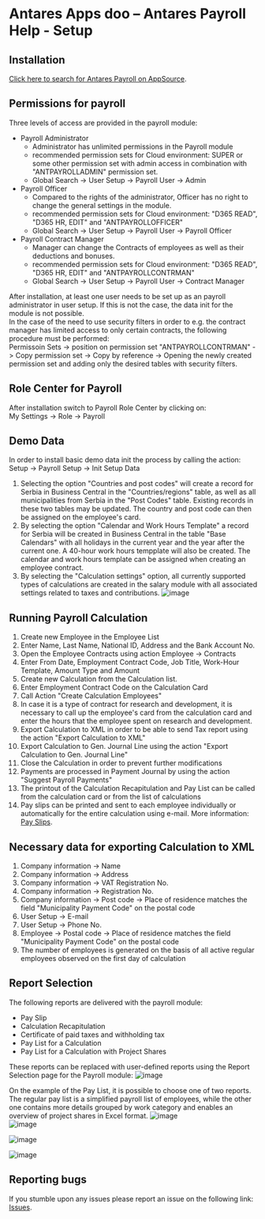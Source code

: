 # Antares Apps doo – Antares Payroll Help - Setup

## Installation
[Click here to search for Antares Payroll on AppSource](https://appsource.microsoft.com/en-us/product/dynamics-365-business-central/PUBID.antaresapps1634735406093%7CAID.payroll%7CPAPPID.82ed9411-e456-4ed9-848d-035fead71575).

## Permissions for payroll
Three levels of access are provided in the payroll module:
* Payroll Administrator
  * Administrator has unlimited permissions in the Payroll module 
  * recommended permission sets for Cloud environment: SUPER or some other permission set with admin access in combination with "ANTPAYROLLADMIN" permission set.
  * Global Search -> User Setup -> Payroll User -> Admin<br/>
* Payroll Officer
  * Compared to the rights of the administrator, Officer has no right to change the general settings in the module.
  * recommended permission sets for Cloud environment: "D365 READ", "D365 HR, EDIT" and "ANTPAYROLLOFFICER" 
  * Global Search -> User Setup -> Payroll User -> Payroll Officer<br/>
* Payroll Contract Manager
  * Manager can change the Contracts of employees as well as their deductions and bonuses.
  * recommended permission sets for Cloud environment: "D365 READ", "D365 HR, EDIT" and "ANTPAYROLLCONTRMAN" 
  * Global Search -> User Setup -> Payroll User -> Contract Manager<br/>
  
After installation, at least one user needs to be set up as an payroll administrator in user setup. If this is not the case, the data init for the module is not possible.<br/>
In the case of the need to use security filters in order to e.g. the contract manager has limited access to only certain contracts, the following procedure must be performed:<br/>
Permissoin Sets -> position on permission set "ANTPAYROLLCONTRMAN" -> Copy permission set -> Copy by reference -> Opening the newly created permission set and adding only the desired tables with security filters.

## Role Center for Payroll
After installation switch to Payroll Role Center by clicking on:<br/>
My Settings -> Role -> Payroll

## Demo Data
In order to install basic demo data init the process by calling the action:<br/>
Setup -> Payroll Setup -> Init Setup Data
1. Selecting the option "Countries and post codes" will create a record for Serbia in Business Central in the "Countries/regions" table, as well as all municipalities from Serbia in the "Post Codes" table. Existing records in these two tables may be updated. The country and post code can then be assigned on the employee's card.
2. By selecting the option "Calendar and Work Hours Template" a record for Serbia will be created in Business Central in the table "Base Calendars" with all holidays in the current year and the year after the current one. A 40-hour work hours tempplate will also be created. The calendar and work hours template can be assigned when creating an employee contract.
3. By selecting the "Calculation settings" option, all currently supported types of calculations are created in the salary module with all associated settings related to taxes and contributions.
![image](https://github.com/AntaresAppsDoo/Wiki/assets/42636293/589772dd-390f-4005-bcce-97d7d5661a15)

## Running Payroll Calculation
1. Create new Employee in the Employee List
1. Enter Name, Last Name, National ID, Address and the Bank Account No.
1. Open the Employee Contracts using action Employee -> Contracts
1. Enter From Date, Employment Contract Code, Job Title, Work-Hour Template, Amount Type and Amount
1. Create new Calculation from the Calculation list.
1. Enter Employment Contract Code on the Calculation Card
1. Call Action "Create Calculation Employees"
1. In case it is a type of contract for research and development, it is necessary to call up the employee's card from the calculation card and enter the hours that the employee spent on research and development.
1. Export Calculation to XML in order to be able to send Tax report using the action "Export Calculation to XML"
1. Export Calculation to Gen. Journal Line using the action "Export Calculation to Gen. Journal Line"
1. Close the Calculation in order to prevent further modifications
1. Payments are processed in Payment Journal by using the action "Suggest Payroll Payments"
1. The printout of the Calculation Recapitulation and Pay List can be called from the calculation card or from the list of calculations
1. Pay slips can be printed and sent to each employee individually or automatically for the entire calculation using e-mail. More information: [Pay Slips](https://github.com/AntaresAppsDoo/Wiki/blob/main/English/PaySlips.md).

## Necessary data for exporting Calculation to XML
1. Company information -> Name
1. Company information -> Address
1. Company information -> VAT Registration No.
1. Company information -> Registration No.
1. Company information -> Post code -> Place of residence matches the field "Municipality Payment Code" on the postal code
1. User Setup -> E-mail
1. User Setup -> Phone No.
1. Employee -> Postal code -> Place of residence matches the field "Municipality Payment Code" on the postal code
1. The number of employees is generated on the basis of all active regular employees observed on the first day of calculation

## Report Selection
The following reports are delivered with the payroll module:
* Pay Slip
* Calculation Recapitulation
* Certificate of paid taxes and withholding tax
* Pay List for a Calculation
* Pay List for a Calculation with Project Shares

These reports can be replaced with user-defined reports using the Report Selection page for the Payroll module:
![image](https://github.com/user-attachments/assets/99096e19-efe9-4fa6-bd8c-e05082482003)


On the example of the Pay List, it is possible to choose one of two reports. The regular pay list is a simplified payroll list of employees, while the other one contains more details grouped by work category and enables an overview of project shares in Excel format.
![image](https://github.com/user-attachments/assets/96ef2359-e288-470d-a73f-27c19c89329b)  
![image](https://github.com/user-attachments/assets/b9d88047-a564-498b-b96e-4861af0e57bc)  

![image](https://github.com/user-attachments/assets/fbad0796-37ac-4eaa-90b4-892f78f7f9df)  
   
![image](https://github.com/user-attachments/assets/9d04e81d-f5c9-467f-8ccc-8b973208ec3f)  

## Reporting bugs
If you stumble upon any issues please report an issue on the following link:
[Issues](https://github.com/AntaresAppsDoo/Wiki/issues).
